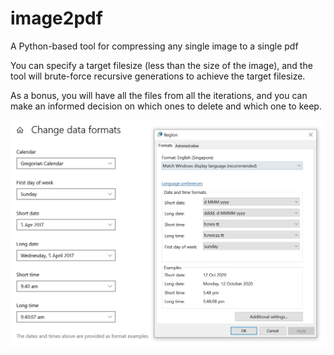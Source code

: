 # image2pdf

A Python-based tool for compressing any single image to a single pdf

You can specify a target filesize (less than the size of the image), and the tool will brute-force recursive generations to achieve the target filesize.

As a bonus, you will have all the files from all the iterations, and you can make an informed decision on which ones to delete and which one to keep.

![Display Configuration](https://github.com/1800546/email_parser/raw/main/displayconfig.jpg)
